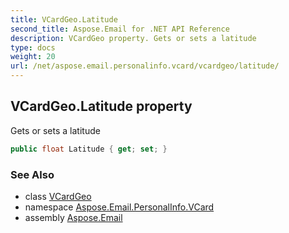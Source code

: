 ```yaml
---
title: VCardGeo.Latitude
second_title: Aspose.Email for .NET API Reference
description: VCardGeo property. Gets or sets a latitude
type: docs
weight: 20
url: /net/aspose.email.personalinfo.vcard/vcardgeo/latitude/
---
```

## VCardGeo.Latitude property

Gets or sets a latitude

```csharp
public float Latitude { get; set; }
```

### See Also

* class [VCardGeo](../)
* namespace [Aspose.Email.PersonalInfo.VCard](../../vcardgeo/)
* assembly [Aspose.Email](../../../)


